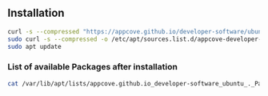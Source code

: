 ## Installation
``` bash
curl -s --compressed "https://appcove.github.io/developer-software/ubuntu/KEY.gpg" | sudo gpg --dearmor -o /usr/share/keyrings/appcove-developer-software.gpg
sudo curl -s --compressed -o /etc/apt/sources.list.d/appcove-developer-software.list "https://appcove.github.io/developer-software/ubuntu/dists/jammy/appcove-developer-software.list"
sudo apt update
```

### List of available Packages after installation

``` bash
cat /var/lib/apt/lists/appcove.github.io_developer-software_ubuntu_._Packages | grep "Package:" | sort | uniq
```
